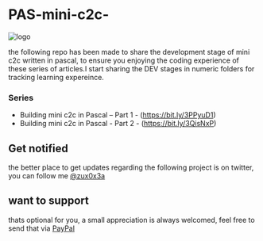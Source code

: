 # PAS-mini-c2c-

![logo](https://user-images.githubusercontent.com/10256911/182021212-976a91f8-9049-43fd-9407-ead8f3b68672.png)

the following repo has been made to share the development stage of mini c2c written in pascal, to ensure you enjoying the coding experience of these series of articles.I start sharing the DEV stages in numeric folders for tracking learning expereince.

### Series 

* Building mini c2c in Pascal – Part 1 - (https://bit.ly/3PPyuD1)
* Building mini c2c in Pascal - Part 2 - (https://bit.ly/3QisNxP)

## Get notified 
the better place to get updates regarding the following project is on twitter, you can follow me [@zux0x3a](https://twitter.com/zux0x3a) 

## want to support 
thats optional for you, a small appreciation is always welcomed, feel free to send that via [PayPal](https://www.paypal.com/paypalme/0xsp)

